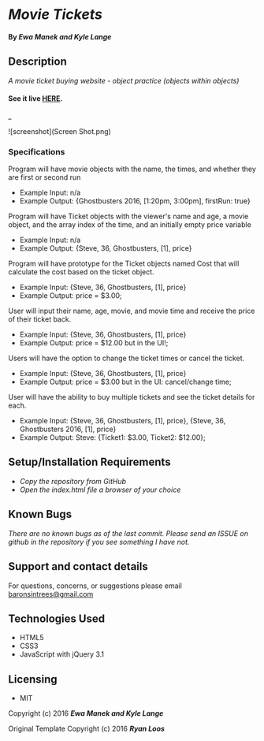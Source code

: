 # _Movie Tickets_

#### By _Ewa Manek and Kyle Lange_

## Description

_A movie ticket buying website - object practice (objects within objects)_

#### See it live [HERE](https://kylelange.github.io/movies/).
_

![screenshot](Screen Shot.png)

### Specifications

Program will have movie objects with the name, the times, and whether they are first or second run
* Example Input: n/a
* Example Output: {Ghostbusters 2016, [1:20pm, 3:00pm], firstRun: true}

Program will have Ticket objects with the viewer's name and age, a movie object, and the array index of the time, and an initially empty price variable
* Example Input: n/a
* Example Output: {Steve, 36, Ghostbusters, [1], price}

Program will have prototype for the Ticket objects named Cost that will calculate the cost based on the ticket object.
* Example Input: {Steve, 36, Ghostbusters, [1], price}
* Example Output: price = $3.00;

User will input their name, age, movie, and movie time and receive the price of their ticket back.
* Example Input: {Steve, 36, Ghostbusters, [1], price}
* Example Output: price = $12.00 but in the UI!;

Users will have the option to change the ticket times or cancel the ticket.
* Example Input: {Steve, 36, Ghostbusters, [1], price}
* Example Output: price = $3.00 but in the UI: cancel/change time;

User will have the ability to buy multiple tickets and see the ticket details for each.
* Example Input: {Steve, 36, Ghostbusters, [1], price}, {Steve, 36, Ghostbusters 2016, [1], price}
* Example Output: Steve: {Ticket1: $3.00, Ticket2: $12.00};


## Setup/Installation Requirements

* _Copy the repository from GitHub_
* _Open the index.html file a browser of your choice_


## Known Bugs

_There are no known bugs as of the last commit. Please send an ISSUE on github in the repository if you see something I have not._

## Support and contact details

For questions, concerns, or suggestions please email baronsintrees@gmail.com


## Technologies Used

* HTML5
* CSS3
* JavaScript with jQuery 3.1

## Licensing

* MIT

Copyright (c) 2016 **_Ewa Manek and Kyle Lange_**

Original Template Copyright (c) 2016 **_Ryan Loos_**
